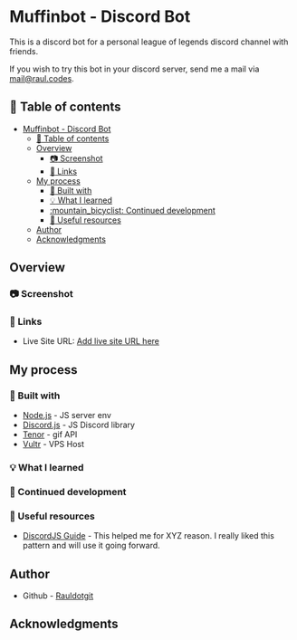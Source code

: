 # Muffinbot - Discord Bot

This is a discord bot for a personal league of legends discord channel with friends.

If you wish to try this bot in your discord server, send me a mail via mail@raul.codes.

## :book: Table of contents

- [Muffinbot - Discord Bot](#muffinbot---discord-bot)
  - [:book: Table of contents](#book-table-of-contents)
  - [Overview](#overview)
    - [:camera: Screenshot](#camera-screenshot)
    - [:link: Links](#link-links)
  - [My process](#my-process)
    - [:wrench: Built with](#wrench-built-with)
    - [:bulb: What I learned](#bulb-what-i-learned)
    - [:mountain\_bicyclist: Continued development](#mountain_bicyclist-continued-development)
    - [:cake: Useful resources](#cake-useful-resources)
  - [Author](#author)
  - [Acknowledgments](#acknowledgments)


## Overview

### :camera: Screenshot

### :link: Links

- Live Site URL: [Add live site URL here](https://your-live-site-url.com)

## My process

### :wrench: Built with

- [Node.js](https://nodejs.org/) - JS server env
- [Discord.js](https://reactjs.org/) - JS Discord library
- [Tenor](https://reactjs.org/) - gif API 
- [Vultr](https://vultr.com/) - VPS Host 

### :bulb: What I learned


### :mountain_bicyclist: Continued development


### :cake: Useful resources

- [DiscordJS Guide](https://www.example.com) - This helped me for XYZ reason. I really liked this pattern and will use it going forward.

## Author

- Github - [Rauldotgit](https://github/rauldotgit)


## Acknowledgments



